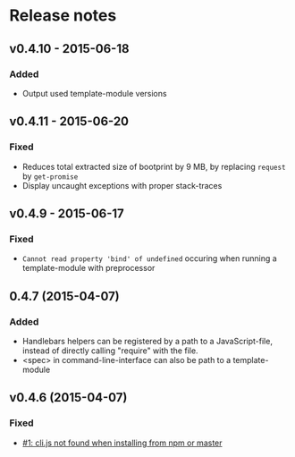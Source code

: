 # Release notes

## v0.4.10 - 2015-06-18
### Added

- Output used template-module versions

## v0.4.11 - 2015-06-20
### Fixed

- Reduces total extracted size of bootprint by 9 MB, by replacing `request` by `get-promise`
- Display uncaught exceptions with proper stack-traces

## v0.4.9 - 2015-06-17
### Fixed

- `Cannot read property 'bind' of undefined` occuring when running a template-module with preprocessor

## 0.4.7 (2015-04-07)

### Added 

- Handlebars helpers can be registered by a path to a JavaScript-file, instead of directly
    calling "require" with the file.
- &lt;spec> in command-line-interface can also be path to a template-module

## v0.4.6 (2015-04-07)

### Fixed

- [#1: cli.js not found when installing from npm or master](https://github.com/nknapp/bootprint/issues/1)

